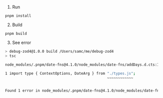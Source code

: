 1. Run

```
pnpm install
```

2. Build

```
pnpm build
```

3. See error

```bash
> debug-zod4@1.0.0 build /Users/samc/me/debug-zod4
> tsc

node_modules/.pnpm/date-fns@4.1.0/node_modules/date-fns/addDays.d.cts:1:46 - error TS1541: Type-only import of an ECMAScript module from a CommonJS module must have a 'resolution-mode' attribute.

1 import type { ContextOptions, DateArg } from "./types.js";
                                               ~~~~~~~~~~~~


Found 1 error in node_modules/.pnpm/date-fns@4.1.0/node_modules/date-fns/addDays.d.cts:1
```

